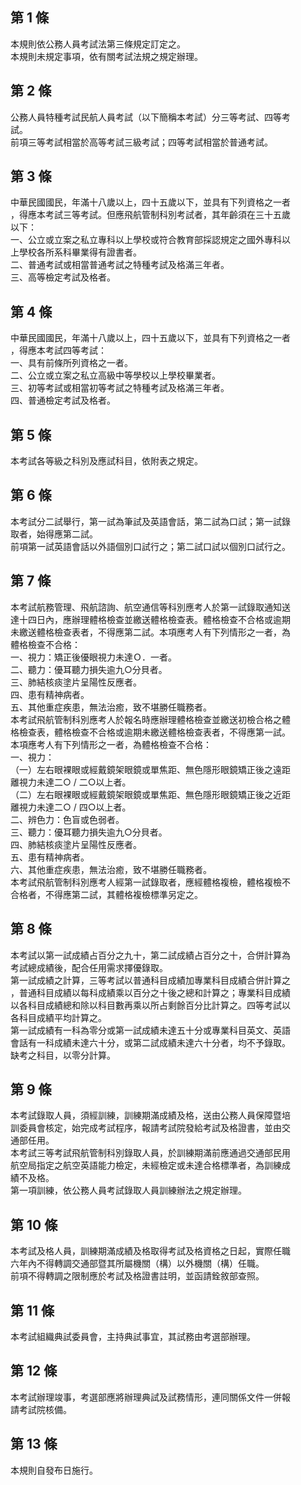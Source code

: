 第 1 條
-------
本規則依公務人員考試法第三條規定訂定之。  
本規則未規定事項，依有關考試法規之規定辦理。

第 2 條
-------
公務人員特種考試民航人員考試（以下簡稱本考試）分三等考試、四等考  
試。  
前項三等考試相當於高等考試三級考試；四等考試相當於普通考試。

第 3 條
-------
中華民國國民，年滿十八歲以上，四十五歲以下，並具有下列資格之一者  
，得應本考試三等考試。但應飛航管制科別考試者，其年齡須在三十五歲  
以下：  
一、公立或立案之私立專科以上學校或符合教育部採認規定之國外專科以  
    上學校各所系科畢業得有證書者。  
二、普通考試或相當普通考試之特種考試及格滿三年者。  
三、高等檢定考試及格者。

第 4 條
-------
中華民國國民，年滿十八歲以上，四十五歲以下，並具有下列資格之一者  
，得應本考試四等考試：  
一、具有前條所列資格之一者。  
二、公立或立案之私立高級中等學校以上學校畢業者。  
三、初等考試或相當初等考試之特種考試及格滿三年者。  
四、普通檢定考試及格者。

第 5 條
-------
本考試各等級之科別及應試科目，依附表之規定。

第 6 條
-------
本考試分二試舉行，第一試為筆試及英語會話，第二試為口試；第一試錄  
取者，始得應第二試。  
前項第一試英語會話以外語個別口試行之；第二試口試以個別口試行之。

第 7 條
-------
本考試航務管理、飛航諮詢、航空通信等科別應考人於第一試錄取通知送  
達十四日內，應辦理體格檢查並繳送體格檢查表。體格檢查不合格或逾期  
未繳送體格檢查表者，不得應第二試。本項應考人有下列情形之一者，為  
體格檢查不合格：  
一、視力：矯正後優眼視力未達Ｏ．一者。  
二、聽力：優耳聽力損失逾九○分貝者。  
三、肺結核痰塗片呈陽性反應者。  
四、患有精神病者。  
五、其他重症疾患，無法治癒，致不堪勝任職務者。  
本考試飛航管制科別應考人於報名時應辦理體格檢查並繳送初檢合格之體  
格檢查表，體格檢查不合格或逾期未繳送體格檢查表者，不得應第一試。  
本項應考人有下列情形之一者，為體格檢查不合格：  
一、視力：  
（一）左右眼裸眼或經戴鏡架眼鏡或單焦距、無色隱形眼鏡矯正後之遠距  
      離視力未達二○ / 二○以上者。  
（二）左右眼裸眼或經戴鏡架眼鏡或單焦距、無色隱形眼鏡矯正後之近距  
      離視力未達二○ / 四○以上者。  
二、辨色力：色盲或色弱者。  
三、聽力：優耳聽力損失逾九○分貝者。  
四、肺結核痰塗片呈陽性反應者。  
五、患有精神病者。  
六、其他重症疾患，無法治癒，致不堪勝任職務者。  
本考試飛航管制科別應考人經第一試錄取者，應經體格複檢，體格複檢不  
合格者，不得應第二試，其體格複檢標準另定之。

第 8 條
-------
本考試以第一試成績占百分之九十，第二試成績占百分之十，合併計算為  
考試總成績後，配合任用需求擇優錄取。  
第一試成績之計算，三等考試以普通科目成績加專業科目成績合併計算之  
，普通科目成績以每科成績乘以百分之十後之總和計算之；專業科目成績  
以各科目成績總和除以科目數再乘以所占剩餘百分比計算之。四等考試以  
各科目成績平均計算之。  
第一試成績有一科為零分或第一試成績未達五十分或專業科目英文、英語  
會話有一科成績未達六十分，或第二試成績未達六十分者，均不予錄取。  
缺考之科目，以零分計算。

第 9 條
-------
本考試錄取人員，須經訓練，訓練期滿成績及格，送由公務人員保障暨培  
訓委員會核定，始完成考試程序，報請考試院發給考試及格證書，並由交  
通部任用。  
本考試三等考試飛航管制科別錄取人員，於訓練期滿前應通過交通部民用  
航空局指定之航空英語能力檢定，未經檢定或未達合格標準者，為訓練成  
績不及格。  
第一項訓練，依公務人員考試錄取人員訓練辦法之規定辦理。

第 10 條
--------
本考試及格人員，訓練期滿成績及格取得考試及格資格之日起，實際任職  
六年內不得轉調交通部暨其所屬機關（構）以外機關（構）任職。  
前項不得轉調之限制應於考試及格證書註明，並函請銓敘部查照。

第 11 條
--------
本考試組織典試委員會，主持典試事宜，其試務由考選部辦理。

第 12 條
--------
本考試辦理竣事，考選部應將辦理典試及試務情形，連同關係文件一併報  
請考試院核備。

第 13 條
--------
本規則自發布日施行。


